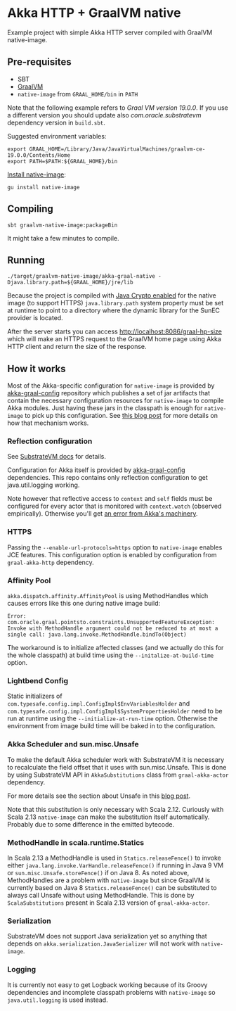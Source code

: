 # Akka HTTP + GraalVM native
Example project with simple Akka HTTP server compiled with GraalVM native-image.

## Pre-requisites
  * SBT
  * [GraalVM](https://github.com/oracle/graal/releases)
  * `native-image` from `GRAAL_HOME/bin` in `PATH`
  
Note that the following example refers to *Graal VM version 19.0.0*. If you use a different version you should update also *com.oracle.substratevm* dependency version in `build.sbt`.
  
Suggested environment variables:

    export GRAAL_HOME=/Library/Java/JavaVirtualMachines/graalvm-ce-19.0.0/Contents/Home
    export PATH=$PATH:${GRAAL_HOME}/bin
    
[Install native-image](https://www.graalvm.org/docs/reference-manual/aot-compilation/#install-native-image):

    gu install native-image
  
## Compiling
    
    sbt graalvm-native-image:packageBin
    
It might take a few minutes to compile.
   
## Running
    
    ./target/graalvm-native-image/akka-graal-native -Djava.library.path=${GRAAL_HOME}/jre/lib
    
Because the project is compiled with
[Java Crypto enabled](https://github.com/oracle/graal/blob/master/substratevm/JCA-SECURITY-SERVICES.md)
for the native image (to support HTTPS) `java.library.path` system property must be set at runtime
to point to a directory where the dynamic library for the SunEC provider is located.

After the server starts you can access [http://localhost:8086/graal-hp-size](http://localhost:8086/graal-hp-size)
which will make an HTTPS request to the GraalVM home page using Akka HTTP client and return the size of the response.

## How it works
Most of the Akka-specific configuration for `native-image` is provided by [akka-graal-config](https://github.com/vmencik/akka-graal-config)
repository which publishes a set of jar artifacts that contain the necessary configuration resources
for `native-image` to compile Akka modules. Just having these jars in the classpath is enough
for `native-image` to pick up this configuration.
See [this blog post](https://medium.com/graalvm/simplifying-native-image-generation-with-maven-plugin-and-embeddable-configuration-d5b283b92f57)
for more details on how that mechanism works.

### Reflection configuration
See [SubstrateVM docs](https://github.com/oracle/graal/blob/master/substratevm/REFLECTION.md)
for details.

Configuration for Akka itself is provided by [akka-graal-config](https://github.com/vmencik/akka-graal-config)
dependencies. This repo contains only reflection configuration to get java.util.logging working.

Note however that reflective access to `context` and `self` fields must be configured for every actor
that is monitored with `context.watch` (observed empirically).
Otherwise you'll get [an error from Akka's machinery](https://github.com/akka/akka/blob/v2.5.21/akka-actor/src/main/scala/akka/actor/ActorCell.scala#L711).

### HTTPS
Passing the `--enable-url-protocols=https` option to `native-image` enables JCE features.
This configuration option is enabled by configuration from `graal-akka-http` dependency.

### Affinity Pool
`akka.dispatch.affinity.AffinityPool` is using MethodHandles which causes errors like this one
during native image build:

    Error: com.oracle.graal.pointsto.constraints.UnsupportedFeatureException: Invoke with MethodHandle argument could not be reduced to at most a single call: java.lang.invoke.MethodHandle.bindTo(Object)
    
The workaround is to initialize affected classes (and we actually do this for the whole classpath)
at build time using the `--initalize-at-build-time` option.

### Lightbend Config
Static initializers of `com.typesafe.config.impl.ConfigImpl$EnvVariablesHolder`
and `com.typesafe.config.impl.ConfigImpl$SystemPropertiesHolder` need to be run at runtime using
the `--initialize-at-run-time` option.
Otherwise the environment from image build time will be baked in to the configuration.

### Akka Scheduler and sun.misc.Unsafe
To make the default Akka scheduler work with SubstrateVM it is necessary to recalculate the field
offset that it uses with sun.misc.Unsafe.
This is done by using SubstrateVM API in `AkkaSubstitutions` class from `graal-akka-actor` dependency.

For more details see the section about Unsafe in this [blog post](https://medium.com/graalvm/instant-netty-startup-using-graalvm-native-image-generation-ed6f14ff7692).

Note that this substitution is only necessary with Scala 2.12. Curiously with Scala 2.13 `native-image`
can make the substitution itself automatically. Probably due to some difference in the emitted
bytecode.

### MethodHandle in scala.runtime.Statics
In Scala 2.13 a MethodHandle is used in `Statics.releaseFence()` to invoke either
`java.lang.invoke.VarHandle.releaseFence()` if running in Java 9 VM or `sun.misc.Unsafe.storeFence()`
if on Java 8. As noted above, MethodHandles are a problem with `native-image` but since GraalVM is
currently based on Java 8 `Statics.releaseFence()` can be substituted to always call Unsafe without
using MethodHandle. This is done by `ScalaSubstitutions` present in Scala 2.13 version of
`graal-akka-actor`.

### Serialization
SubstrateVM does not support Java serialization yet so anything that depends on
`akka.serialization.JavaSerializer` will not work with `native-image`.

### Logging
It is currently not easy to get Logback working because of its Groovy dependencies and incomplete
classpath problems with `native-image` so `java.util.logging` is used instead.
